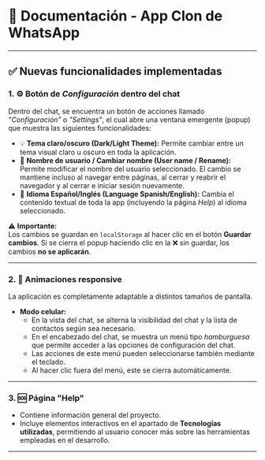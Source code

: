 <!-- .md significa markdown -->
# 📱 Documentación - App Clon de WhatsApp
---

## ✅ Nuevas funcionalidades implementadas

### 1. ⚙️ Botón de *Configuración* dentro del chat

Dentro del chat, se encuentra un botón de acciones llamado *"Configuración"* o *"Settings"*, el cual abre una ventana emergente (popup) que muestra las siguientes funcionalidades:

- 💡 **Tema claro/oscuro (Dark/Light Theme):** Permite cambiar entre un tema visual claro u oscuro en toda la aplicación.
- 🪪 **Nombre de usuario / Cambiar nombre (User name / Rename):** Permite modificar el nombre del usuario seleccionado. El cambio se mantiene incluso al navegar entre páginas, al cerrar y reabrir el navegador y al cerrar e iniciar sesión nuevamente.
- 📄 **Idioma Español/Inglés (Language Spanish/English):** Cambia el contenido textual de toda la app (incluyendo la página *Help*) al idioma seleccionado.

⚠️ **Importante:**  
Los cambios se guardan en `localStorage` al hacer clic en el botón **Guardar cambios**. Si se cierra el popup haciendo clic en la ❌ sin guardar, los cambios **no se aplicarán**.

---

### 2. 📱 Animaciones responsive

La aplicación es completamente adaptable a distintos tamaños de pantalla.

- **Modo celular:**
  - En la vista del chat, se alterna la visibilidad del chat y la lista de contactos según sea necesario.
  - En el encabezado del chat, se muestra un menú tipo *hamburguesa* que permite acceder a las opciones de configuración del chat.
  - Las acciones de este menú pueden seleccionarse también mediante el teclado.
  - Al hacer clic fuera del menú, este se cierra automáticamente.

---

### 3. 🆘 Página "Help"

- Contiene información general del proyecto.
- Incluye elementos interactivos en el apartado de **Tecnologías utilizadas**, permitiendo al usuario conocer más sobre las herramientas empleadas en el desarrollo.

---
